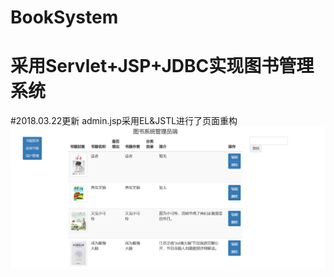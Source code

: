 # BookSystem
# 采用Servlet+JSP+JDBC实现图书管理系统
#2018.03.22更新
admin.jsp采用EL&JSTL进行了页面重构
![avatar](WebContent/img/readme/admin.png)